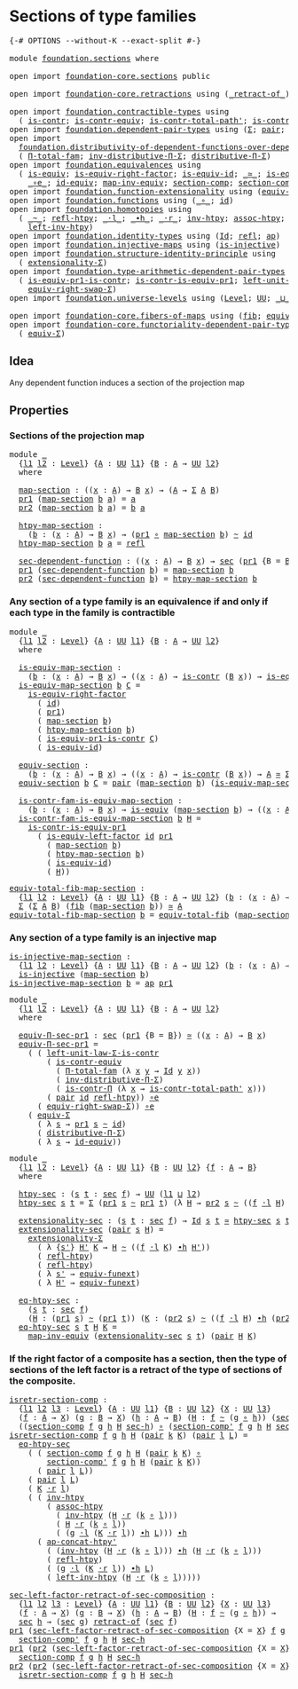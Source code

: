 # Sections of type families

<pre class="Agda"><a id="38" class="Symbol">{-#</a> <a id="42" class="Keyword">OPTIONS</a> <a id="50" class="Pragma">--without-K</a> <a id="62" class="Pragma">--exact-split</a> <a id="76" class="Symbol">#-}</a>

<a id="81" class="Keyword">module</a> <a id="88" href="foundation.sections.html" class="Module">foundation.sections</a> <a id="108" class="Keyword">where</a>

<a id="115" class="Keyword">open</a> <a id="120" class="Keyword">import</a> <a id="127" href="foundation-core.sections.html" class="Module">foundation-core.sections</a> <a id="152" class="Keyword">public</a>

<a id="160" class="Keyword">open</a> <a id="165" class="Keyword">import</a> <a id="172" href="foundation-core.retractions.html" class="Module">foundation-core.retractions</a> <a id="200" class="Keyword">using</a> <a id="206" class="Symbol">(</a><a id="207" href="foundation-core.retractions.html#670" class="Function Operator">_retract-of_</a><a id="219" class="Symbol">)</a>

<a id="222" class="Keyword">open</a> <a id="227" class="Keyword">import</a> <a id="234" href="foundation.contractible-types.html" class="Module">foundation.contractible-types</a> <a id="264" class="Keyword">using</a>
  <a id="272" class="Symbol">(</a> <a id="274" href="foundation-core.contractible-types.html#992" class="Function">is-contr</a><a id="282" class="Symbol">;</a> <a id="284" href="foundation-core.contractible-types.html#3297" class="Function">is-contr-equiv</a><a id="298" class="Symbol">;</a> <a id="300" href="foundation-core.contractible-types.html#2256" class="Function">is-contr-total-path&#39;</a><a id="320" class="Symbol">;</a> <a id="322" href="foundation-core.contractible-types.html#6892" class="Function">is-contr-Π</a><a id="332" class="Symbol">)</a>
<a id="334" class="Keyword">open</a> <a id="339" class="Keyword">import</a> <a id="346" href="foundation.dependent-pair-types.html" class="Module">foundation.dependent-pair-types</a> <a id="378" class="Keyword">using</a> <a id="384" class="Symbol">(</a><a id="385" href="foundation-core.dependent-pair-types.html#502" class="Record">Σ</a><a id="386" class="Symbol">;</a> <a id="388" href="foundation-core.dependent-pair-types.html#575" class="InductiveConstructor">pair</a><a id="392" class="Symbol">;</a> <a id="394" href="foundation-core.dependent-pair-types.html#592" class="Field">pr1</a><a id="397" class="Symbol">;</a> <a id="399" href="foundation-core.dependent-pair-types.html#604" class="Field">pr2</a><a id="402" class="Symbol">)</a>
<a id="404" class="Keyword">open</a> <a id="409" class="Keyword">import</a>
  <a id="418" href="foundation.distributivity-of-dependent-functions-over-dependent-pairs.html" class="Module">foundation.distributivity-of-dependent-functions-over-dependent-pairs</a> <a id="488" class="Keyword">using</a>
  <a id="496" class="Symbol">(</a> <a id="498" href="foundation.distributivity-of-dependent-functions-over-dependent-pairs.html#1288" class="Function">Π-total-fam</a><a id="509" class="Symbol">;</a> <a id="511" href="foundation.distributivity-of-dependent-functions-over-dependent-pairs.html#5106" class="Function">inv-distributive-Π-Σ</a><a id="531" class="Symbol">;</a> <a id="533" href="foundation.distributivity-of-dependent-functions-over-dependent-pairs.html#4401" class="Function">distributive-Π-Σ</a><a id="549" class="Symbol">)</a>
<a id="551" class="Keyword">open</a> <a id="556" class="Keyword">import</a> <a id="563" href="foundation.equivalences.html" class="Module">foundation.equivalences</a> <a id="587" class="Keyword">using</a>
  <a id="595" class="Symbol">(</a> <a id="597" href="foundation-core.equivalences.html#1542" class="Function">is-equiv</a><a id="605" class="Symbol">;</a> <a id="607" href="foundation-core.equivalences.html#8868" class="Function">is-equiv-right-factor</a><a id="628" class="Symbol">;</a> <a id="630" href="foundation-core.equivalences.html#2309" class="Function">is-equiv-id</a><a id="641" class="Symbol">;</a> <a id="643" href="foundation-core.equivalences.html#1607" class="Function Operator">_≃_</a><a id="646" class="Symbol">;</a> <a id="648" href="foundation-core.equivalences.html#8158" class="Function">is-equiv-left-factor</a><a id="668" class="Symbol">;</a>
    <a id="674" href="foundation-core.equivalences.html#7855" class="Function Operator">_∘e_</a><a id="678" class="Symbol">;</a> <a id="680" href="foundation-core.equivalences.html#2480" class="Function">id-equiv</a><a id="688" class="Symbol">;</a> <a id="690" href="foundation-core.equivalences.html#5022" class="Function">map-inv-equiv</a><a id="703" class="Symbol">;</a> <a id="705" href="foundation-core.equivalences.html#6162" class="Function">section-comp</a><a id="717" class="Symbol">;</a> <a id="719" href="foundation-core.equivalences.html#6335" class="Function">section-comp&#39;</a><a id="732" class="Symbol">)</a>
<a id="734" class="Keyword">open</a> <a id="739" class="Keyword">import</a> <a id="746" href="foundation.function-extensionality.html" class="Module">foundation.function-extensionality</a> <a id="781" class="Keyword">using</a> <a id="787" class="Symbol">(</a><a id="788" href="foundation-core.function-extensionality.html#1301" class="Function">equiv-funext</a><a id="800" class="Symbol">)</a>
<a id="802" class="Keyword">open</a> <a id="807" class="Keyword">import</a> <a id="814" href="foundation.functions.html" class="Module">foundation.functions</a> <a id="835" class="Keyword">using</a> <a id="841" class="Symbol">(</a><a id="842" href="foundation-core.functions.html#407" class="Function Operator">_∘_</a><a id="845" class="Symbol">;</a> <a id="847" href="foundation-core.functions.html#309" class="Function">id</a><a id="849" class="Symbol">)</a>
<a id="851" class="Keyword">open</a> <a id="856" class="Keyword">import</a> <a id="863" href="foundation.homotopies.html" class="Module">foundation.homotopies</a> <a id="885" class="Keyword">using</a>
  <a id="893" class="Symbol">(</a> <a id="895" href="foundation-core.homotopies.html#545" class="Function Operator">_~_</a><a id="898" class="Symbol">;</a> <a id="900" href="foundation-core.homotopies.html#710" class="Function">refl-htpy</a><a id="909" class="Symbol">;</a> <a id="911" href="foundation-core.homotopies.html#1846" class="Function Operator">_·l_</a><a id="915" class="Symbol">;</a> <a id="917" href="foundation-core.homotopies.html#1136" class="Function Operator">_∙h_</a><a id="921" class="Symbol">;</a> <a id="923" href="foundation-core.homotopies.html#2052" class="Function Operator">_·r_</a><a id="927" class="Symbol">;</a> <a id="929" href="foundation-core.homotopies.html#967" class="Function">inv-htpy</a><a id="937" class="Symbol">;</a> <a id="939" href="foundation-core.homotopies.html#2154" class="Function">assoc-htpy</a><a id="949" class="Symbol">;</a> <a id="951" href="foundation.homotopies.html#2187" class="Function">ap-concat-htpy&#39;</a><a id="966" class="Symbol">;</a>
    <a id="972" href="foundation-core.homotopies.html#2749" class="Function">left-inv-htpy</a><a id="985" class="Symbol">)</a>
<a id="987" class="Keyword">open</a> <a id="992" class="Keyword">import</a> <a id="999" href="foundation.identity-types.html" class="Module">foundation.identity-types</a> <a id="1025" class="Keyword">using</a> <a id="1031" class="Symbol">(</a><a id="1032" href="foundation-core.identity-types.html#641" class="Datatype">Id</a><a id="1034" class="Symbol">;</a> <a id="1036" href="foundation-core.identity-types.html#694" class="InductiveConstructor">refl</a><a id="1040" class="Symbol">;</a> <a id="1042" href="foundation-core.identity-types.html#2853" class="Function">ap</a><a id="1044" class="Symbol">)</a>
<a id="1046" class="Keyword">open</a> <a id="1051" class="Keyword">import</a> <a id="1058" href="foundation.injective-maps.html" class="Module">foundation.injective-maps</a> <a id="1084" class="Keyword">using</a> <a id="1090" class="Symbol">(</a><a id="1091" href="foundation.injective-maps.html#1295" class="Function">is-injective</a><a id="1103" class="Symbol">)</a>
<a id="1105" class="Keyword">open</a> <a id="1110" class="Keyword">import</a> <a id="1117" href="foundation.structure-identity-principle.html" class="Module">foundation.structure-identity-principle</a> <a id="1157" class="Keyword">using</a>
  <a id="1165" class="Symbol">(</a> <a id="1167" href="foundation.structure-identity-principle.html#2980" class="Function">extensionality-Σ</a><a id="1183" class="Symbol">)</a>
<a id="1185" class="Keyword">open</a> <a id="1190" class="Keyword">import</a> <a id="1197" href="foundation.type-arithmetic-dependent-pair-types.html" class="Module">foundation.type-arithmetic-dependent-pair-types</a> <a id="1245" class="Keyword">using</a>
  <a id="1253" class="Symbol">(</a> <a id="1255" href="foundation-core.type-arithmetic-dependent-pair-types.html#3894" class="Function">is-equiv-pr1-is-contr</a><a id="1276" class="Symbol">;</a> <a id="1278" href="foundation-core.type-arithmetic-dependent-pair-types.html#4426" class="Function">is-contr-is-equiv-pr1</a><a id="1299" class="Symbol">;</a> <a id="1301" href="foundation-core.type-arithmetic-dependent-pair-types.html#3077" class="Function">left-unit-law-Σ-is-contr</a><a id="1325" class="Symbol">;</a>
    <a id="1331" href="foundation-core.type-arithmetic-dependent-pair-types.html#11499" class="Function">equiv-right-swap-Σ</a><a id="1349" class="Symbol">)</a>
<a id="1351" class="Keyword">open</a> <a id="1356" class="Keyword">import</a> <a id="1363" href="foundation.universe-levels.html" class="Module">foundation.universe-levels</a> <a id="1390" class="Keyword">using</a> <a id="1396" class="Symbol">(</a><a id="1397" href="Agda.Primitive.html#597" class="Postulate">Level</a><a id="1402" class="Symbol">;</a> <a id="1404" href="foundation-core.universe-levels.html#222" class="Primitive">UU</a><a id="1406" class="Symbol">;</a> <a id="1408" href="Agda.Primitive.html#810" class="Primitive Operator">_⊔_</a><a id="1411" class="Symbol">)</a>

<a id="1414" class="Keyword">open</a> <a id="1419" class="Keyword">import</a> <a id="1426" href="foundation-core.fibers-of-maps.html" class="Module">foundation-core.fibers-of-maps</a> <a id="1457" class="Keyword">using</a> <a id="1463" class="Symbol">(</a><a id="1464" href="foundation-core.fibers-of-maps.html#928" class="Function">fib</a><a id="1467" class="Symbol">;</a> <a id="1469" href="foundation-core.fibers-of-maps.html#5261" class="Function">equiv-total-fib</a><a id="1484" class="Symbol">)</a>
<a id="1486" class="Keyword">open</a> <a id="1491" class="Keyword">import</a> <a id="1498" href="foundation-core.functoriality-dependent-pair-types.html" class="Module">foundation-core.functoriality-dependent-pair-types</a> <a id="1549" class="Keyword">using</a>
  <a id="1557" class="Symbol">(</a> <a id="1559" href="foundation-core.functoriality-dependent-pair-types.html#10421" class="Function">equiv-Σ</a><a id="1566" class="Symbol">)</a>
</pre>
## Idea

Any dependent function induces a section of the projection map

## Properties

### Sections of the projection map

<pre class="Agda"><a id="1707" class="Keyword">module</a> <a id="1714" href="foundation.sections.html#1714" class="Module">_</a>
  <a id="1718" class="Symbol">{</a><a id="1719" href="foundation.sections.html#1719" class="Bound">l1</a> <a id="1722" href="foundation.sections.html#1722" class="Bound">l2</a> <a id="1725" class="Symbol">:</a> <a id="1727" href="Agda.Primitive.html#597" class="Postulate">Level</a><a id="1732" class="Symbol">}</a> <a id="1734" class="Symbol">{</a><a id="1735" href="foundation.sections.html#1735" class="Bound">A</a> <a id="1737" class="Symbol">:</a> <a id="1739" href="foundation-core.universe-levels.html#222" class="Primitive">UU</a> <a id="1742" href="foundation.sections.html#1719" class="Bound">l1</a><a id="1744" class="Symbol">}</a> <a id="1746" class="Symbol">{</a><a id="1747" href="foundation.sections.html#1747" class="Bound">B</a> <a id="1749" class="Symbol">:</a> <a id="1751" href="foundation.sections.html#1735" class="Bound">A</a> <a id="1753" class="Symbol">→</a> <a id="1755" href="foundation-core.universe-levels.html#222" class="Primitive">UU</a> <a id="1758" href="foundation.sections.html#1722" class="Bound">l2</a><a id="1760" class="Symbol">}</a>
  <a id="1764" class="Keyword">where</a>

  <a id="1773" href="foundation.sections.html#1773" class="Function">map-section</a> <a id="1785" class="Symbol">:</a> <a id="1787" class="Symbol">((</a><a id="1789" href="foundation.sections.html#1789" class="Bound">x</a> <a id="1791" class="Symbol">:</a> <a id="1793" href="foundation.sections.html#1735" class="Bound">A</a><a id="1794" class="Symbol">)</a> <a id="1796" class="Symbol">→</a> <a id="1798" href="foundation.sections.html#1747" class="Bound">B</a> <a id="1800" href="foundation.sections.html#1789" class="Bound">x</a><a id="1801" class="Symbol">)</a> <a id="1803" class="Symbol">→</a> <a id="1805" class="Symbol">(</a><a id="1806" href="foundation.sections.html#1735" class="Bound">A</a> <a id="1808" class="Symbol">→</a> <a id="1810" href="foundation-core.dependent-pair-types.html#502" class="Record">Σ</a> <a id="1812" href="foundation.sections.html#1735" class="Bound">A</a> <a id="1814" href="foundation.sections.html#1747" class="Bound">B</a><a id="1815" class="Symbol">)</a>
  <a id="1819" href="foundation-core.dependent-pair-types.html#592" class="Field">pr1</a> <a id="1823" class="Symbol">(</a><a id="1824" href="foundation.sections.html#1773" class="Function">map-section</a> <a id="1836" href="foundation.sections.html#1836" class="Bound">b</a> <a id="1838" href="foundation.sections.html#1838" class="Bound">a</a><a id="1839" class="Symbol">)</a> <a id="1841" class="Symbol">=</a> <a id="1843" href="foundation.sections.html#1838" class="Bound">a</a>
  <a id="1847" href="foundation-core.dependent-pair-types.html#604" class="Field">pr2</a> <a id="1851" class="Symbol">(</a><a id="1852" href="foundation.sections.html#1773" class="Function">map-section</a> <a id="1864" href="foundation.sections.html#1864" class="Bound">b</a> <a id="1866" href="foundation.sections.html#1866" class="Bound">a</a><a id="1867" class="Symbol">)</a> <a id="1869" class="Symbol">=</a> <a id="1871" href="foundation.sections.html#1864" class="Bound">b</a> <a id="1873" href="foundation.sections.html#1866" class="Bound">a</a>

  <a id="1878" href="foundation.sections.html#1878" class="Function">htpy-map-section</a> <a id="1895" class="Symbol">:</a>
    <a id="1901" class="Symbol">(</a><a id="1902" href="foundation.sections.html#1902" class="Bound">b</a> <a id="1904" class="Symbol">:</a> <a id="1906" class="Symbol">(</a><a id="1907" href="foundation.sections.html#1907" class="Bound">x</a> <a id="1909" class="Symbol">:</a> <a id="1911" href="foundation.sections.html#1735" class="Bound">A</a><a id="1912" class="Symbol">)</a> <a id="1914" class="Symbol">→</a> <a id="1916" href="foundation.sections.html#1747" class="Bound">B</a> <a id="1918" href="foundation.sections.html#1907" class="Bound">x</a><a id="1919" class="Symbol">)</a> <a id="1921" class="Symbol">→</a> <a id="1923" class="Symbol">(</a><a id="1924" href="foundation-core.dependent-pair-types.html#592" class="Field">pr1</a> <a id="1928" href="foundation-core.functions.html#407" class="Function Operator">∘</a> <a id="1930" href="foundation.sections.html#1773" class="Function">map-section</a> <a id="1942" href="foundation.sections.html#1902" class="Bound">b</a><a id="1943" class="Symbol">)</a> <a id="1945" href="foundation-core.homotopies.html#545" class="Function Operator">~</a> <a id="1947" href="foundation-core.functions.html#309" class="Function">id</a>
  <a id="1952" href="foundation.sections.html#1878" class="Function">htpy-map-section</a> <a id="1969" href="foundation.sections.html#1969" class="Bound">b</a> <a id="1971" href="foundation.sections.html#1971" class="Bound">a</a> <a id="1973" class="Symbol">=</a> <a id="1975" href="foundation-core.identity-types.html#694" class="InductiveConstructor">refl</a>

  <a id="1983" href="foundation.sections.html#1983" class="Function">sec-dependent-function</a> <a id="2006" class="Symbol">:</a> <a id="2008" class="Symbol">((</a><a id="2010" href="foundation.sections.html#2010" class="Bound">x</a> <a id="2012" class="Symbol">:</a> <a id="2014" href="foundation.sections.html#1735" class="Bound">A</a><a id="2015" class="Symbol">)</a> <a id="2017" class="Symbol">→</a> <a id="2019" href="foundation.sections.html#1747" class="Bound">B</a> <a id="2021" href="foundation.sections.html#2010" class="Bound">x</a><a id="2022" class="Symbol">)</a> <a id="2024" class="Symbol">→</a> <a id="2026" href="foundation-core.sections.html#521" class="Function">sec</a> <a id="2030" class="Symbol">(</a><a id="2031" href="foundation-core.dependent-pair-types.html#592" class="Field">pr1</a> <a id="2035" class="Symbol">{</a><a id="2036" class="Argument">B</a> <a id="2038" class="Symbol">=</a> <a id="2040" href="foundation.sections.html#1747" class="Bound">B</a><a id="2041" class="Symbol">})</a>
  <a id="2046" href="foundation-core.dependent-pair-types.html#592" class="Field">pr1</a> <a id="2050" class="Symbol">(</a><a id="2051" href="foundation.sections.html#1983" class="Function">sec-dependent-function</a> <a id="2074" href="foundation.sections.html#2074" class="Bound">b</a><a id="2075" class="Symbol">)</a> <a id="2077" class="Symbol">=</a> <a id="2079" href="foundation.sections.html#1773" class="Function">map-section</a> <a id="2091" href="foundation.sections.html#2074" class="Bound">b</a>
  <a id="2095" href="foundation-core.dependent-pair-types.html#604" class="Field">pr2</a> <a id="2099" class="Symbol">(</a><a id="2100" href="foundation.sections.html#1983" class="Function">sec-dependent-function</a> <a id="2123" href="foundation.sections.html#2123" class="Bound">b</a><a id="2124" class="Symbol">)</a> <a id="2126" class="Symbol">=</a> <a id="2128" href="foundation.sections.html#1878" class="Function">htpy-map-section</a> <a id="2145" href="foundation.sections.html#2123" class="Bound">b</a>
</pre>
### Any section of a type family is an equivalence if and only if each type in the family is contractible

<pre class="Agda"><a id="2267" class="Keyword">module</a> <a id="2274" href="foundation.sections.html#2274" class="Module">_</a>
  <a id="2278" class="Symbol">{</a><a id="2279" href="foundation.sections.html#2279" class="Bound">l1</a> <a id="2282" href="foundation.sections.html#2282" class="Bound">l2</a> <a id="2285" class="Symbol">:</a> <a id="2287" href="Agda.Primitive.html#597" class="Postulate">Level</a><a id="2292" class="Symbol">}</a> <a id="2294" class="Symbol">{</a><a id="2295" href="foundation.sections.html#2295" class="Bound">A</a> <a id="2297" class="Symbol">:</a> <a id="2299" href="foundation-core.universe-levels.html#222" class="Primitive">UU</a> <a id="2302" href="foundation.sections.html#2279" class="Bound">l1</a><a id="2304" class="Symbol">}</a> <a id="2306" class="Symbol">{</a><a id="2307" href="foundation.sections.html#2307" class="Bound">B</a> <a id="2309" class="Symbol">:</a> <a id="2311" href="foundation.sections.html#2295" class="Bound">A</a> <a id="2313" class="Symbol">→</a> <a id="2315" href="foundation-core.universe-levels.html#222" class="Primitive">UU</a> <a id="2318" href="foundation.sections.html#2282" class="Bound">l2</a><a id="2320" class="Symbol">}</a>
  <a id="2324" class="Keyword">where</a>

  <a id="2333" href="foundation.sections.html#2333" class="Function">is-equiv-map-section</a> <a id="2354" class="Symbol">:</a>
    <a id="2360" class="Symbol">(</a><a id="2361" href="foundation.sections.html#2361" class="Bound">b</a> <a id="2363" class="Symbol">:</a> <a id="2365" class="Symbol">(</a><a id="2366" href="foundation.sections.html#2366" class="Bound">x</a> <a id="2368" class="Symbol">:</a> <a id="2370" href="foundation.sections.html#2295" class="Bound">A</a><a id="2371" class="Symbol">)</a> <a id="2373" class="Symbol">→</a> <a id="2375" href="foundation.sections.html#2307" class="Bound">B</a> <a id="2377" href="foundation.sections.html#2366" class="Bound">x</a><a id="2378" class="Symbol">)</a> <a id="2380" class="Symbol">→</a> <a id="2382" class="Symbol">((</a><a id="2384" href="foundation.sections.html#2384" class="Bound">x</a> <a id="2386" class="Symbol">:</a> <a id="2388" href="foundation.sections.html#2295" class="Bound">A</a><a id="2389" class="Symbol">)</a> <a id="2391" class="Symbol">→</a> <a id="2393" href="foundation-core.contractible-types.html#992" class="Function">is-contr</a> <a id="2402" class="Symbol">(</a><a id="2403" href="foundation.sections.html#2307" class="Bound">B</a> <a id="2405" href="foundation.sections.html#2384" class="Bound">x</a><a id="2406" class="Symbol">))</a> <a id="2409" class="Symbol">→</a> <a id="2411" href="foundation-core.equivalences.html#1542" class="Function">is-equiv</a> <a id="2420" class="Symbol">(</a><a id="2421" href="foundation.sections.html#1773" class="Function">map-section</a> <a id="2433" href="foundation.sections.html#2361" class="Bound">b</a><a id="2434" class="Symbol">)</a>
  <a id="2438" href="foundation.sections.html#2333" class="Function">is-equiv-map-section</a> <a id="2459" href="foundation.sections.html#2459" class="Bound">b</a> <a id="2461" href="foundation.sections.html#2461" class="Bound">C</a> <a id="2463" class="Symbol">=</a>
    <a id="2469" href="foundation-core.equivalences.html#8868" class="Function">is-equiv-right-factor</a>
      <a id="2497" class="Symbol">(</a> <a id="2499" href="foundation-core.functions.html#309" class="Function">id</a><a id="2501" class="Symbol">)</a>
      <a id="2509" class="Symbol">(</a> <a id="2511" href="foundation-core.dependent-pair-types.html#592" class="Field">pr1</a><a id="2514" class="Symbol">)</a>
      <a id="2522" class="Symbol">(</a> <a id="2524" href="foundation.sections.html#1773" class="Function">map-section</a> <a id="2536" href="foundation.sections.html#2459" class="Bound">b</a><a id="2537" class="Symbol">)</a>
      <a id="2545" class="Symbol">(</a> <a id="2547" href="foundation.sections.html#1878" class="Function">htpy-map-section</a> <a id="2564" href="foundation.sections.html#2459" class="Bound">b</a><a id="2565" class="Symbol">)</a>
      <a id="2573" class="Symbol">(</a> <a id="2575" href="foundation-core.type-arithmetic-dependent-pair-types.html#3894" class="Function">is-equiv-pr1-is-contr</a> <a id="2597" href="foundation.sections.html#2461" class="Bound">C</a><a id="2598" class="Symbol">)</a>
      <a id="2606" class="Symbol">(</a> <a id="2608" href="foundation-core.equivalences.html#2309" class="Function">is-equiv-id</a><a id="2619" class="Symbol">)</a>

  <a id="2624" href="foundation.sections.html#2624" class="Function">equiv-section</a> <a id="2638" class="Symbol">:</a>
    <a id="2644" class="Symbol">(</a><a id="2645" href="foundation.sections.html#2645" class="Bound">b</a> <a id="2647" class="Symbol">:</a> <a id="2649" class="Symbol">(</a><a id="2650" href="foundation.sections.html#2650" class="Bound">x</a> <a id="2652" class="Symbol">:</a> <a id="2654" href="foundation.sections.html#2295" class="Bound">A</a><a id="2655" class="Symbol">)</a> <a id="2657" class="Symbol">→</a> <a id="2659" href="foundation.sections.html#2307" class="Bound">B</a> <a id="2661" href="foundation.sections.html#2650" class="Bound">x</a><a id="2662" class="Symbol">)</a> <a id="2664" class="Symbol">→</a> <a id="2666" class="Symbol">((</a><a id="2668" href="foundation.sections.html#2668" class="Bound">x</a> <a id="2670" class="Symbol">:</a> <a id="2672" href="foundation.sections.html#2295" class="Bound">A</a><a id="2673" class="Symbol">)</a> <a id="2675" class="Symbol">→</a> <a id="2677" href="foundation-core.contractible-types.html#992" class="Function">is-contr</a> <a id="2686" class="Symbol">(</a><a id="2687" href="foundation.sections.html#2307" class="Bound">B</a> <a id="2689" href="foundation.sections.html#2668" class="Bound">x</a><a id="2690" class="Symbol">))</a> <a id="2693" class="Symbol">→</a> <a id="2695" href="foundation.sections.html#2295" class="Bound">A</a> <a id="2697" href="foundation-core.equivalences.html#1607" class="Function Operator">≃</a> <a id="2699" href="foundation-core.dependent-pair-types.html#502" class="Record">Σ</a> <a id="2701" href="foundation.sections.html#2295" class="Bound">A</a> <a id="2703" href="foundation.sections.html#2307" class="Bound">B</a>
  <a id="2707" href="foundation.sections.html#2624" class="Function">equiv-section</a> <a id="2721" href="foundation.sections.html#2721" class="Bound">b</a> <a id="2723" href="foundation.sections.html#2723" class="Bound">C</a> <a id="2725" class="Symbol">=</a> <a id="2727" href="foundation-core.dependent-pair-types.html#575" class="InductiveConstructor">pair</a> <a id="2732" class="Symbol">(</a><a id="2733" href="foundation.sections.html#1773" class="Function">map-section</a> <a id="2745" href="foundation.sections.html#2721" class="Bound">b</a><a id="2746" class="Symbol">)</a> <a id="2748" class="Symbol">(</a><a id="2749" href="foundation.sections.html#2333" class="Function">is-equiv-map-section</a> <a id="2770" href="foundation.sections.html#2721" class="Bound">b</a> <a id="2772" href="foundation.sections.html#2723" class="Bound">C</a><a id="2773" class="Symbol">)</a>

  <a id="2778" href="foundation.sections.html#2778" class="Function">is-contr-fam-is-equiv-map-section</a> <a id="2812" class="Symbol">:</a>
    <a id="2818" class="Symbol">(</a><a id="2819" href="foundation.sections.html#2819" class="Bound">b</a> <a id="2821" class="Symbol">:</a> <a id="2823" class="Symbol">(</a><a id="2824" href="foundation.sections.html#2824" class="Bound">x</a> <a id="2826" class="Symbol">:</a> <a id="2828" href="foundation.sections.html#2295" class="Bound">A</a><a id="2829" class="Symbol">)</a> <a id="2831" class="Symbol">→</a> <a id="2833" href="foundation.sections.html#2307" class="Bound">B</a> <a id="2835" href="foundation.sections.html#2824" class="Bound">x</a><a id="2836" class="Symbol">)</a> <a id="2838" class="Symbol">→</a> <a id="2840" href="foundation-core.equivalences.html#1542" class="Function">is-equiv</a> <a id="2849" class="Symbol">(</a><a id="2850" href="foundation.sections.html#1773" class="Function">map-section</a> <a id="2862" href="foundation.sections.html#2819" class="Bound">b</a><a id="2863" class="Symbol">)</a> <a id="2865" class="Symbol">→</a> <a id="2867" class="Symbol">((</a><a id="2869" href="foundation.sections.html#2869" class="Bound">x</a> <a id="2871" class="Symbol">:</a> <a id="2873" href="foundation.sections.html#2295" class="Bound">A</a><a id="2874" class="Symbol">)</a> <a id="2876" class="Symbol">→</a> <a id="2878" href="foundation-core.contractible-types.html#992" class="Function">is-contr</a> <a id="2887" class="Symbol">(</a><a id="2888" href="foundation.sections.html#2307" class="Bound">B</a> <a id="2890" href="foundation.sections.html#2869" class="Bound">x</a><a id="2891" class="Symbol">))</a>
  <a id="2896" href="foundation.sections.html#2778" class="Function">is-contr-fam-is-equiv-map-section</a> <a id="2930" href="foundation.sections.html#2930" class="Bound">b</a> <a id="2932" href="foundation.sections.html#2932" class="Bound">H</a> <a id="2934" class="Symbol">=</a>
    <a id="2940" href="foundation-core.type-arithmetic-dependent-pair-types.html#4426" class="Function">is-contr-is-equiv-pr1</a>
      <a id="2968" class="Symbol">(</a> <a id="2970" href="foundation-core.equivalences.html#8158" class="Function">is-equiv-left-factor</a> <a id="2991" href="foundation-core.functions.html#309" class="Function">id</a> <a id="2994" href="foundation-core.dependent-pair-types.html#592" class="Field">pr1</a>
        <a id="3006" class="Symbol">(</a> <a id="3008" href="foundation.sections.html#1773" class="Function">map-section</a> <a id="3020" href="foundation.sections.html#2930" class="Bound">b</a><a id="3021" class="Symbol">)</a>
        <a id="3031" class="Symbol">(</a> <a id="3033" href="foundation.sections.html#1878" class="Function">htpy-map-section</a> <a id="3050" href="foundation.sections.html#2930" class="Bound">b</a><a id="3051" class="Symbol">)</a>
        <a id="3061" class="Symbol">(</a> <a id="3063" href="foundation-core.equivalences.html#2309" class="Function">is-equiv-id</a><a id="3074" class="Symbol">)</a>
        <a id="3084" class="Symbol">(</a> <a id="3086" href="foundation.sections.html#2932" class="Bound">H</a><a id="3087" class="Symbol">))</a>
</pre>
<pre class="Agda"><a id="equiv-total-fib-map-section"></a><a id="3103" href="foundation.sections.html#3103" class="Function">equiv-total-fib-map-section</a> <a id="3131" class="Symbol">:</a>
  <a id="3135" class="Symbol">{</a><a id="3136" href="foundation.sections.html#3136" class="Bound">l1</a> <a id="3139" href="foundation.sections.html#3139" class="Bound">l2</a> <a id="3142" class="Symbol">:</a> <a id="3144" href="Agda.Primitive.html#597" class="Postulate">Level</a><a id="3149" class="Symbol">}</a> <a id="3151" class="Symbol">{</a><a id="3152" href="foundation.sections.html#3152" class="Bound">A</a> <a id="3154" class="Symbol">:</a> <a id="3156" href="foundation-core.universe-levels.html#222" class="Primitive">UU</a> <a id="3159" href="foundation.sections.html#3136" class="Bound">l1</a><a id="3161" class="Symbol">}</a> <a id="3163" class="Symbol">{</a><a id="3164" href="foundation.sections.html#3164" class="Bound">B</a> <a id="3166" class="Symbol">:</a> <a id="3168" href="foundation.sections.html#3152" class="Bound">A</a> <a id="3170" class="Symbol">→</a> <a id="3172" href="foundation-core.universe-levels.html#222" class="Primitive">UU</a> <a id="3175" href="foundation.sections.html#3139" class="Bound">l2</a><a id="3177" class="Symbol">}</a> <a id="3179" class="Symbol">(</a><a id="3180" href="foundation.sections.html#3180" class="Bound">b</a> <a id="3182" class="Symbol">:</a> <a id="3184" class="Symbol">(</a><a id="3185" href="foundation.sections.html#3185" class="Bound">x</a> <a id="3187" class="Symbol">:</a> <a id="3189" href="foundation.sections.html#3152" class="Bound">A</a><a id="3190" class="Symbol">)</a> <a id="3192" class="Symbol">→</a> <a id="3194" href="foundation.sections.html#3164" class="Bound">B</a> <a id="3196" href="foundation.sections.html#3185" class="Bound">x</a><a id="3197" class="Symbol">)</a> <a id="3199" class="Symbol">→</a>
  <a id="3203" href="foundation-core.dependent-pair-types.html#502" class="Record">Σ</a> <a id="3205" class="Symbol">(</a><a id="3206" href="foundation-core.dependent-pair-types.html#502" class="Record">Σ</a> <a id="3208" href="foundation.sections.html#3152" class="Bound">A</a> <a id="3210" href="foundation.sections.html#3164" class="Bound">B</a><a id="3211" class="Symbol">)</a> <a id="3213" class="Symbol">(</a><a id="3214" href="foundation-core.fibers-of-maps.html#928" class="Function">fib</a> <a id="3218" class="Symbol">(</a><a id="3219" href="foundation.sections.html#1773" class="Function">map-section</a> <a id="3231" href="foundation.sections.html#3180" class="Bound">b</a><a id="3232" class="Symbol">))</a> <a id="3235" href="foundation-core.equivalences.html#1607" class="Function Operator">≃</a> <a id="3237" href="foundation.sections.html#3152" class="Bound">A</a>
<a id="3239" href="foundation.sections.html#3103" class="Function">equiv-total-fib-map-section</a> <a id="3267" href="foundation.sections.html#3267" class="Bound">b</a> <a id="3269" class="Symbol">=</a> <a id="3271" href="foundation-core.fibers-of-maps.html#5261" class="Function">equiv-total-fib</a> <a id="3287" class="Symbol">(</a><a id="3288" href="foundation.sections.html#1773" class="Function">map-section</a> <a id="3300" href="foundation.sections.html#3267" class="Bound">b</a><a id="3301" class="Symbol">)</a>
</pre>
### Any section of a type family is an injective map

<pre class="Agda"><a id="is-injective-map-section"></a><a id="3370" href="foundation.sections.html#3370" class="Function">is-injective-map-section</a> <a id="3395" class="Symbol">:</a>
  <a id="3399" class="Symbol">{</a><a id="3400" href="foundation.sections.html#3400" class="Bound">l1</a> <a id="3403" href="foundation.sections.html#3403" class="Bound">l2</a> <a id="3406" class="Symbol">:</a> <a id="3408" href="Agda.Primitive.html#597" class="Postulate">Level</a><a id="3413" class="Symbol">}</a> <a id="3415" class="Symbol">{</a><a id="3416" href="foundation.sections.html#3416" class="Bound">A</a> <a id="3418" class="Symbol">:</a> <a id="3420" href="foundation-core.universe-levels.html#222" class="Primitive">UU</a> <a id="3423" href="foundation.sections.html#3400" class="Bound">l1</a><a id="3425" class="Symbol">}</a> <a id="3427" class="Symbol">{</a><a id="3428" href="foundation.sections.html#3428" class="Bound">B</a> <a id="3430" class="Symbol">:</a> <a id="3432" href="foundation.sections.html#3416" class="Bound">A</a> <a id="3434" class="Symbol">→</a> <a id="3436" href="foundation-core.universe-levels.html#222" class="Primitive">UU</a> <a id="3439" href="foundation.sections.html#3403" class="Bound">l2</a><a id="3441" class="Symbol">}</a> <a id="3443" class="Symbol">(</a><a id="3444" href="foundation.sections.html#3444" class="Bound">b</a> <a id="3446" class="Symbol">:</a> <a id="3448" class="Symbol">(</a><a id="3449" href="foundation.sections.html#3449" class="Bound">x</a> <a id="3451" class="Symbol">:</a> <a id="3453" href="foundation.sections.html#3416" class="Bound">A</a><a id="3454" class="Symbol">)</a> <a id="3456" class="Symbol">→</a> <a id="3458" href="foundation.sections.html#3428" class="Bound">B</a> <a id="3460" href="foundation.sections.html#3449" class="Bound">x</a><a id="3461" class="Symbol">)</a> <a id="3463" class="Symbol">→</a>
  <a id="3467" href="foundation.injective-maps.html#1295" class="Function">is-injective</a> <a id="3480" class="Symbol">(</a><a id="3481" href="foundation.sections.html#1773" class="Function">map-section</a> <a id="3493" href="foundation.sections.html#3444" class="Bound">b</a><a id="3494" class="Symbol">)</a>
<a id="3496" href="foundation.sections.html#3370" class="Function">is-injective-map-section</a> <a id="3521" href="foundation.sections.html#3521" class="Bound">b</a> <a id="3523" class="Symbol">=</a> <a id="3525" href="foundation-core.identity-types.html#2853" class="Function">ap</a> <a id="3528" href="foundation-core.dependent-pair-types.html#592" class="Field">pr1</a>
</pre>
<pre class="Agda"><a id="3545" class="Keyword">module</a> <a id="3552" href="foundation.sections.html#3552" class="Module">_</a>
  <a id="3556" class="Symbol">{</a><a id="3557" href="foundation.sections.html#3557" class="Bound">l1</a> <a id="3560" href="foundation.sections.html#3560" class="Bound">l2</a> <a id="3563" class="Symbol">:</a> <a id="3565" href="Agda.Primitive.html#597" class="Postulate">Level</a><a id="3570" class="Symbol">}</a> <a id="3572" class="Symbol">{</a><a id="3573" href="foundation.sections.html#3573" class="Bound">A</a> <a id="3575" class="Symbol">:</a> <a id="3577" href="foundation-core.universe-levels.html#222" class="Primitive">UU</a> <a id="3580" href="foundation.sections.html#3557" class="Bound">l1</a><a id="3582" class="Symbol">}</a> <a id="3584" class="Symbol">{</a><a id="3585" href="foundation.sections.html#3585" class="Bound">B</a> <a id="3587" class="Symbol">:</a> <a id="3589" href="foundation.sections.html#3573" class="Bound">A</a> <a id="3591" class="Symbol">→</a> <a id="3593" href="foundation-core.universe-levels.html#222" class="Primitive">UU</a> <a id="3596" href="foundation.sections.html#3560" class="Bound">l2</a><a id="3598" class="Symbol">}</a>
  <a id="3602" class="Keyword">where</a>

  <a id="3611" href="foundation.sections.html#3611" class="Function">equiv-Π-sec-pr1</a> <a id="3627" class="Symbol">:</a> <a id="3629" href="foundation-core.sections.html#521" class="Function">sec</a> <a id="3633" class="Symbol">(</a><a id="3634" href="foundation-core.dependent-pair-types.html#592" class="Field">pr1</a> <a id="3638" class="Symbol">{</a><a id="3639" class="Argument">B</a> <a id="3641" class="Symbol">=</a> <a id="3643" href="foundation.sections.html#3585" class="Bound">B</a><a id="3644" class="Symbol">})</a> <a id="3647" href="foundation-core.equivalences.html#1607" class="Function Operator">≃</a> <a id="3649" class="Symbol">((</a><a id="3651" href="foundation.sections.html#3651" class="Bound">x</a> <a id="3653" class="Symbol">:</a> <a id="3655" href="foundation.sections.html#3573" class="Bound">A</a><a id="3656" class="Symbol">)</a> <a id="3658" class="Symbol">→</a> <a id="3660" href="foundation.sections.html#3585" class="Bound">B</a> <a id="3662" href="foundation.sections.html#3651" class="Bound">x</a><a id="3663" class="Symbol">)</a>
  <a id="3667" href="foundation.sections.html#3611" class="Function">equiv-Π-sec-pr1</a> <a id="3683" class="Symbol">=</a>
    <a id="3689" class="Symbol">(</a> <a id="3691" class="Symbol">(</a> <a id="3693" href="foundation-core.type-arithmetic-dependent-pair-types.html#3077" class="Function">left-unit-law-Σ-is-contr</a>
        <a id="3726" class="Symbol">(</a> <a id="3728" href="foundation-core.contractible-types.html#3297" class="Function">is-contr-equiv</a>
          <a id="3753" class="Symbol">(</a> <a id="3755" href="foundation.distributivity-of-dependent-functions-over-dependent-pairs.html#1288" class="Function">Π-total-fam</a> <a id="3767" class="Symbol">(λ</a> <a id="3770" href="foundation.sections.html#3770" class="Bound">x</a> <a id="3772" href="foundation.sections.html#3772" class="Bound">y</a> <a id="3774" class="Symbol">→</a> <a id="3776" href="foundation-core.identity-types.html#641" class="Datatype">Id</a> <a id="3779" href="foundation.sections.html#3772" class="Bound">y</a> <a id="3781" href="foundation.sections.html#3770" class="Bound">x</a><a id="3782" class="Symbol">))</a>
          <a id="3795" class="Symbol">(</a> <a id="3797" href="foundation.distributivity-of-dependent-functions-over-dependent-pairs.html#5106" class="Function">inv-distributive-Π-Σ</a><a id="3817" class="Symbol">)</a>
          <a id="3829" class="Symbol">(</a> <a id="3831" href="foundation-core.contractible-types.html#6892" class="Function">is-contr-Π</a> <a id="3842" class="Symbol">(λ</a> <a id="3845" href="foundation.sections.html#3845" class="Bound">x</a> <a id="3847" class="Symbol">→</a> <a id="3849" href="foundation-core.contractible-types.html#2256" class="Function">is-contr-total-path&#39;</a> <a id="3870" href="foundation.sections.html#3845" class="Bound">x</a><a id="3871" class="Symbol">)))</a>
        <a id="3883" class="Symbol">(</a> <a id="3885" href="foundation-core.dependent-pair-types.html#575" class="InductiveConstructor">pair</a> <a id="3890" href="foundation-core.functions.html#309" class="Function">id</a> <a id="3893" href="foundation-core.homotopies.html#710" class="Function">refl-htpy</a><a id="3902" class="Symbol">))</a> <a id="3905" href="foundation-core.equivalences.html#7855" class="Function Operator">∘e</a>
      <a id="3914" class="Symbol">(</a> <a id="3916" href="foundation-core.type-arithmetic-dependent-pair-types.html#11499" class="Function">equiv-right-swap-Σ</a><a id="3934" class="Symbol">))</a> <a id="3937" href="foundation-core.equivalences.html#7855" class="Function Operator">∘e</a>
    <a id="3944" class="Symbol">(</a> <a id="3946" href="foundation-core.functoriality-dependent-pair-types.html#10421" class="Function">equiv-Σ</a>
      <a id="3960" class="Symbol">(</a> <a id="3962" class="Symbol">λ</a> <a id="3964" href="foundation.sections.html#3964" class="Bound">s</a> <a id="3966" class="Symbol">→</a> <a id="3968" href="foundation-core.dependent-pair-types.html#592" class="Field">pr1</a> <a id="3972" href="foundation.sections.html#3964" class="Bound">s</a> <a id="3974" href="foundation-core.homotopies.html#545" class="Function Operator">~</a> <a id="3976" href="foundation-core.functions.html#309" class="Function">id</a><a id="3978" class="Symbol">)</a>
      <a id="3986" class="Symbol">(</a> <a id="3988" href="foundation.distributivity-of-dependent-functions-over-dependent-pairs.html#4401" class="Function">distributive-Π-Σ</a><a id="4004" class="Symbol">)</a>
      <a id="4012" class="Symbol">(</a> <a id="4014" class="Symbol">λ</a> <a id="4016" href="foundation.sections.html#4016" class="Bound">s</a> <a id="4018" class="Symbol">→</a> <a id="4020" href="foundation-core.equivalences.html#2480" class="Function">id-equiv</a><a id="4028" class="Symbol">))</a>
</pre>
<pre class="Agda"><a id="4044" class="Keyword">module</a> <a id="4051" href="foundation.sections.html#4051" class="Module">_</a>
  <a id="4055" class="Symbol">{</a><a id="4056" href="foundation.sections.html#4056" class="Bound">l1</a> <a id="4059" href="foundation.sections.html#4059" class="Bound">l2</a> <a id="4062" class="Symbol">:</a> <a id="4064" href="Agda.Primitive.html#597" class="Postulate">Level</a><a id="4069" class="Symbol">}</a> <a id="4071" class="Symbol">{</a><a id="4072" href="foundation.sections.html#4072" class="Bound">A</a> <a id="4074" class="Symbol">:</a> <a id="4076" href="foundation-core.universe-levels.html#222" class="Primitive">UU</a> <a id="4079" href="foundation.sections.html#4056" class="Bound">l1</a><a id="4081" class="Symbol">}</a> <a id="4083" class="Symbol">{</a><a id="4084" href="foundation.sections.html#4084" class="Bound">B</a> <a id="4086" class="Symbol">:</a> <a id="4088" href="foundation-core.universe-levels.html#222" class="Primitive">UU</a> <a id="4091" href="foundation.sections.html#4059" class="Bound">l2</a><a id="4093" class="Symbol">}</a> <a id="4095" class="Symbol">{</a><a id="4096" href="foundation.sections.html#4096" class="Bound">f</a> <a id="4098" class="Symbol">:</a> <a id="4100" href="foundation.sections.html#4072" class="Bound">A</a> <a id="4102" class="Symbol">→</a> <a id="4104" href="foundation.sections.html#4084" class="Bound">B</a><a id="4105" class="Symbol">}</a>
  <a id="4109" class="Keyword">where</a>

  <a id="4118" href="foundation.sections.html#4118" class="Function">htpy-sec</a> <a id="4127" class="Symbol">:</a> <a id="4129" class="Symbol">(</a><a id="4130" href="foundation.sections.html#4130" class="Bound">s</a> <a id="4132" href="foundation.sections.html#4132" class="Bound">t</a> <a id="4134" class="Symbol">:</a> <a id="4136" href="foundation-core.sections.html#521" class="Function">sec</a> <a id="4140" href="foundation.sections.html#4096" class="Bound">f</a><a id="4141" class="Symbol">)</a> <a id="4143" class="Symbol">→</a> <a id="4145" href="foundation-core.universe-levels.html#222" class="Primitive">UU</a> <a id="4148" class="Symbol">(</a><a id="4149" href="foundation.sections.html#4056" class="Bound">l1</a> <a id="4152" href="Agda.Primitive.html#810" class="Primitive Operator">⊔</a> <a id="4154" href="foundation.sections.html#4059" class="Bound">l2</a><a id="4156" class="Symbol">)</a>
  <a id="4160" href="foundation.sections.html#4118" class="Function">htpy-sec</a> <a id="4169" href="foundation.sections.html#4169" class="Bound">s</a> <a id="4171" href="foundation.sections.html#4171" class="Bound">t</a> <a id="4173" class="Symbol">=</a> <a id="4175" href="foundation-core.dependent-pair-types.html#502" class="Record">Σ</a> <a id="4177" class="Symbol">(</a><a id="4178" href="foundation-core.dependent-pair-types.html#592" class="Field">pr1</a> <a id="4182" href="foundation.sections.html#4169" class="Bound">s</a> <a id="4184" href="foundation-core.homotopies.html#545" class="Function Operator">~</a> <a id="4186" href="foundation-core.dependent-pair-types.html#592" class="Field">pr1</a> <a id="4190" href="foundation.sections.html#4171" class="Bound">t</a><a id="4191" class="Symbol">)</a> <a id="4193" class="Symbol">(λ</a> <a id="4196" href="foundation.sections.html#4196" class="Bound">H</a> <a id="4198" class="Symbol">→</a> <a id="4200" href="foundation-core.dependent-pair-types.html#604" class="Field">pr2</a> <a id="4204" href="foundation.sections.html#4169" class="Bound">s</a> <a id="4206" href="foundation-core.homotopies.html#545" class="Function Operator">~</a> <a id="4208" class="Symbol">((</a><a id="4210" href="foundation.sections.html#4096" class="Bound">f</a> <a id="4212" href="foundation-core.homotopies.html#1846" class="Function Operator">·l</a> <a id="4215" href="foundation.sections.html#4196" class="Bound">H</a><a id="4216" class="Symbol">)</a> <a id="4218" href="foundation-core.homotopies.html#1136" class="Function Operator">∙h</a> <a id="4221" href="foundation-core.dependent-pair-types.html#604" class="Field">pr2</a> <a id="4225" href="foundation.sections.html#4171" class="Bound">t</a><a id="4226" class="Symbol">))</a>

  <a id="4232" href="foundation.sections.html#4232" class="Function">extensionality-sec</a> <a id="4251" class="Symbol">:</a> <a id="4253" class="Symbol">(</a><a id="4254" href="foundation.sections.html#4254" class="Bound">s</a> <a id="4256" href="foundation.sections.html#4256" class="Bound">t</a> <a id="4258" class="Symbol">:</a> <a id="4260" href="foundation-core.sections.html#521" class="Function">sec</a> <a id="4264" href="foundation.sections.html#4096" class="Bound">f</a><a id="4265" class="Symbol">)</a> <a id="4267" class="Symbol">→</a> <a id="4269" href="foundation-core.identity-types.html#641" class="Datatype">Id</a> <a id="4272" href="foundation.sections.html#4254" class="Bound">s</a> <a id="4274" href="foundation.sections.html#4256" class="Bound">t</a> <a id="4276" href="foundation-core.equivalences.html#1607" class="Function Operator">≃</a> <a id="4278" href="foundation.sections.html#4118" class="Function">htpy-sec</a> <a id="4287" href="foundation.sections.html#4254" class="Bound">s</a> <a id="4289" href="foundation.sections.html#4256" class="Bound">t</a>
  <a id="4293" href="foundation.sections.html#4232" class="Function">extensionality-sec</a> <a id="4312" class="Symbol">(</a><a id="4313" href="foundation-core.dependent-pair-types.html#575" class="InductiveConstructor">pair</a> <a id="4318" href="foundation.sections.html#4318" class="Bound">s</a> <a id="4320" href="foundation.sections.html#4320" class="Bound">H</a><a id="4321" class="Symbol">)</a> <a id="4323" class="Symbol">=</a>
    <a id="4329" href="foundation.structure-identity-principle.html#2980" class="Function">extensionality-Σ</a>
      <a id="4352" class="Symbol">(</a> <a id="4354" class="Symbol">λ</a> <a id="4356" class="Symbol">{</a><a id="4357" href="foundation.sections.html#4357" class="Bound">s&#39;</a><a id="4359" class="Symbol">}</a> <a id="4361" href="foundation.sections.html#4361" class="Bound">H&#39;</a> <a id="4364" href="foundation.sections.html#4364" class="Bound">K</a> <a id="4366" class="Symbol">→</a> <a id="4368" href="foundation.sections.html#4320" class="Bound">H</a> <a id="4370" href="foundation-core.homotopies.html#545" class="Function Operator">~</a> <a id="4372" class="Symbol">((</a><a id="4374" href="foundation.sections.html#4096" class="Bound">f</a> <a id="4376" href="foundation-core.homotopies.html#1846" class="Function Operator">·l</a> <a id="4379" href="foundation.sections.html#4364" class="Bound">K</a><a id="4380" class="Symbol">)</a> <a id="4382" href="foundation-core.homotopies.html#1136" class="Function Operator">∙h</a> <a id="4385" href="foundation.sections.html#4361" class="Bound">H&#39;</a><a id="4387" class="Symbol">))</a>
      <a id="4396" class="Symbol">(</a> <a id="4398" href="foundation-core.homotopies.html#710" class="Function">refl-htpy</a><a id="4407" class="Symbol">)</a>
      <a id="4415" class="Symbol">(</a> <a id="4417" href="foundation-core.homotopies.html#710" class="Function">refl-htpy</a><a id="4426" class="Symbol">)</a>
      <a id="4434" class="Symbol">(</a> <a id="4436" class="Symbol">λ</a> <a id="4438" href="foundation.sections.html#4438" class="Bound">s&#39;</a> <a id="4441" class="Symbol">→</a> <a id="4443" href="foundation-core.function-extensionality.html#1301" class="Function">equiv-funext</a><a id="4455" class="Symbol">)</a>
      <a id="4463" class="Symbol">(</a> <a id="4465" class="Symbol">λ</a> <a id="4467" href="foundation.sections.html#4467" class="Bound">H&#39;</a> <a id="4470" class="Symbol">→</a> <a id="4472" href="foundation-core.function-extensionality.html#1301" class="Function">equiv-funext</a><a id="4484" class="Symbol">)</a>

  <a id="4489" href="foundation.sections.html#4489" class="Function">eq-htpy-sec</a> <a id="4501" class="Symbol">:</a>
    <a id="4507" class="Symbol">(</a><a id="4508" href="foundation.sections.html#4508" class="Bound">s</a> <a id="4510" href="foundation.sections.html#4510" class="Bound">t</a> <a id="4512" class="Symbol">:</a> <a id="4514" href="foundation-core.sections.html#521" class="Function">sec</a> <a id="4518" href="foundation.sections.html#4096" class="Bound">f</a><a id="4519" class="Symbol">)</a>
    <a id="4525" class="Symbol">(</a><a id="4526" href="foundation.sections.html#4526" class="Bound">H</a> <a id="4528" class="Symbol">:</a> <a id="4530" class="Symbol">(</a><a id="4531" href="foundation-core.dependent-pair-types.html#592" class="Field">pr1</a> <a id="4535" href="foundation.sections.html#4508" class="Bound">s</a><a id="4536" class="Symbol">)</a> <a id="4538" href="foundation-core.homotopies.html#545" class="Function Operator">~</a> <a id="4540" class="Symbol">(</a><a id="4541" href="foundation-core.dependent-pair-types.html#592" class="Field">pr1</a> <a id="4545" href="foundation.sections.html#4510" class="Bound">t</a><a id="4546" class="Symbol">))</a> <a id="4549" class="Symbol">(</a><a id="4550" href="foundation.sections.html#4550" class="Bound">K</a> <a id="4552" class="Symbol">:</a> <a id="4554" class="Symbol">(</a><a id="4555" href="foundation-core.dependent-pair-types.html#604" class="Field">pr2</a> <a id="4559" href="foundation.sections.html#4508" class="Bound">s</a><a id="4560" class="Symbol">)</a> <a id="4562" href="foundation-core.homotopies.html#545" class="Function Operator">~</a> <a id="4564" class="Symbol">((</a><a id="4566" href="foundation.sections.html#4096" class="Bound">f</a> <a id="4568" href="foundation-core.homotopies.html#1846" class="Function Operator">·l</a> <a id="4571" href="foundation.sections.html#4526" class="Bound">H</a><a id="4572" class="Symbol">)</a> <a id="4574" href="foundation-core.homotopies.html#1136" class="Function Operator">∙h</a> <a id="4577" class="Symbol">(</a><a id="4578" href="foundation-core.dependent-pair-types.html#604" class="Field">pr2</a> <a id="4582" href="foundation.sections.html#4510" class="Bound">t</a><a id="4583" class="Symbol">)))</a> <a id="4587" class="Symbol">→</a> <a id="4589" href="foundation-core.identity-types.html#641" class="Datatype">Id</a> <a id="4592" href="foundation.sections.html#4508" class="Bound">s</a> <a id="4594" href="foundation.sections.html#4510" class="Bound">t</a>
  <a id="4598" href="foundation.sections.html#4489" class="Function">eq-htpy-sec</a> <a id="4610" href="foundation.sections.html#4610" class="Bound">s</a> <a id="4612" href="foundation.sections.html#4612" class="Bound">t</a> <a id="4614" href="foundation.sections.html#4614" class="Bound">H</a> <a id="4616" href="foundation.sections.html#4616" class="Bound">K</a> <a id="4618" class="Symbol">=</a>
    <a id="4624" href="foundation-core.equivalences.html#5022" class="Function">map-inv-equiv</a> <a id="4638" class="Symbol">(</a><a id="4639" href="foundation.sections.html#4232" class="Function">extensionality-sec</a> <a id="4658" href="foundation.sections.html#4610" class="Bound">s</a> <a id="4660" href="foundation.sections.html#4612" class="Bound">t</a><a id="4661" class="Symbol">)</a> <a id="4663" class="Symbol">(</a><a id="4664" href="foundation-core.dependent-pair-types.html#575" class="InductiveConstructor">pair</a> <a id="4669" href="foundation.sections.html#4614" class="Bound">H</a> <a id="4671" href="foundation.sections.html#4616" class="Bound">K</a><a id="4672" class="Symbol">)</a>
</pre>
### If the right factor of a composite has a section, then the type of sections of the left factor is a retract of the type of sections of the composite.

<pre class="Agda"><a id="isretr-section-comp"></a><a id="4842" href="foundation.sections.html#4842" class="Function">isretr-section-comp</a> <a id="4862" class="Symbol">:</a>
  <a id="4866" class="Symbol">{</a><a id="4867" href="foundation.sections.html#4867" class="Bound">l1</a> <a id="4870" href="foundation.sections.html#4870" class="Bound">l2</a> <a id="4873" href="foundation.sections.html#4873" class="Bound">l3</a> <a id="4876" class="Symbol">:</a> <a id="4878" href="Agda.Primitive.html#597" class="Postulate">Level</a><a id="4883" class="Symbol">}</a> <a id="4885" class="Symbol">{</a><a id="4886" href="foundation.sections.html#4886" class="Bound">A</a> <a id="4888" class="Symbol">:</a> <a id="4890" href="foundation-core.universe-levels.html#222" class="Primitive">UU</a> <a id="4893" href="foundation.sections.html#4867" class="Bound">l1</a><a id="4895" class="Symbol">}</a> <a id="4897" class="Symbol">{</a><a id="4898" href="foundation.sections.html#4898" class="Bound">B</a> <a id="4900" class="Symbol">:</a> <a id="4902" href="foundation-core.universe-levels.html#222" class="Primitive">UU</a> <a id="4905" href="foundation.sections.html#4870" class="Bound">l2</a><a id="4907" class="Symbol">}</a> <a id="4909" class="Symbol">{</a><a id="4910" href="foundation.sections.html#4910" class="Bound">X</a> <a id="4912" class="Symbol">:</a> <a id="4914" href="foundation-core.universe-levels.html#222" class="Primitive">UU</a> <a id="4917" href="foundation.sections.html#4873" class="Bound">l3</a><a id="4919" class="Symbol">}</a>
  <a id="4923" class="Symbol">(</a><a id="4924" href="foundation.sections.html#4924" class="Bound">f</a> <a id="4926" class="Symbol">:</a> <a id="4928" href="foundation.sections.html#4886" class="Bound">A</a> <a id="4930" class="Symbol">→</a> <a id="4932" href="foundation.sections.html#4910" class="Bound">X</a><a id="4933" class="Symbol">)</a> <a id="4935" class="Symbol">(</a><a id="4936" href="foundation.sections.html#4936" class="Bound">g</a> <a id="4938" class="Symbol">:</a> <a id="4940" href="foundation.sections.html#4898" class="Bound">B</a> <a id="4942" class="Symbol">→</a> <a id="4944" href="foundation.sections.html#4910" class="Bound">X</a><a id="4945" class="Symbol">)</a> <a id="4947" class="Symbol">(</a><a id="4948" href="foundation.sections.html#4948" class="Bound">h</a> <a id="4950" class="Symbol">:</a> <a id="4952" href="foundation.sections.html#4886" class="Bound">A</a> <a id="4954" class="Symbol">→</a> <a id="4956" href="foundation.sections.html#4898" class="Bound">B</a><a id="4957" class="Symbol">)</a> <a id="4959" class="Symbol">(</a><a id="4960" href="foundation.sections.html#4960" class="Bound">H</a> <a id="4962" class="Symbol">:</a> <a id="4964" href="foundation.sections.html#4924" class="Bound">f</a> <a id="4966" href="foundation-core.homotopies.html#545" class="Function Operator">~</a> <a id="4968" class="Symbol">(</a><a id="4969" href="foundation.sections.html#4936" class="Bound">g</a> <a id="4971" href="foundation-core.functions.html#407" class="Function Operator">∘</a> <a id="4973" href="foundation.sections.html#4948" class="Bound">h</a><a id="4974" class="Symbol">))</a> <a id="4977" class="Symbol">(</a><a id="4978" href="foundation.sections.html#4978" class="Bound">sec-h</a> <a id="4984" class="Symbol">:</a> <a id="4986" href="foundation-core.sections.html#521" class="Function">sec</a> <a id="4990" href="foundation.sections.html#4948" class="Bound">h</a><a id="4991" class="Symbol">)</a> <a id="4993" class="Symbol">→</a>
  <a id="4997" class="Symbol">((</a><a id="4999" href="foundation-core.equivalences.html#6162" class="Function">section-comp</a> <a id="5012" href="foundation.sections.html#4924" class="Bound">f</a> <a id="5014" href="foundation.sections.html#4936" class="Bound">g</a> <a id="5016" href="foundation.sections.html#4948" class="Bound">h</a> <a id="5018" href="foundation.sections.html#4960" class="Bound">H</a> <a id="5020" href="foundation.sections.html#4978" class="Bound">sec-h</a><a id="5025" class="Symbol">)</a> <a id="5027" href="foundation-core.functions.html#407" class="Function Operator">∘</a> <a id="5029" class="Symbol">(</a><a id="5030" href="foundation-core.equivalences.html#6335" class="Function">section-comp&#39;</a> <a id="5044" href="foundation.sections.html#4924" class="Bound">f</a> <a id="5046" href="foundation.sections.html#4936" class="Bound">g</a> <a id="5048" href="foundation.sections.html#4948" class="Bound">h</a> <a id="5050" href="foundation.sections.html#4960" class="Bound">H</a> <a id="5052" href="foundation.sections.html#4978" class="Bound">sec-h</a><a id="5057" class="Symbol">))</a> <a id="5060" href="foundation-core.homotopies.html#545" class="Function Operator">~</a> <a id="5062" href="foundation-core.functions.html#309" class="Function">id</a>
<a id="5065" href="foundation.sections.html#4842" class="Function">isretr-section-comp</a> <a id="5085" href="foundation.sections.html#5085" class="Bound">f</a> <a id="5087" href="foundation.sections.html#5087" class="Bound">g</a> <a id="5089" href="foundation.sections.html#5089" class="Bound">h</a> <a id="5091" href="foundation.sections.html#5091" class="Bound">H</a> <a id="5093" class="Symbol">(</a><a id="5094" href="foundation-core.dependent-pair-types.html#575" class="InductiveConstructor">pair</a> <a id="5099" href="foundation.sections.html#5099" class="Bound">k</a> <a id="5101" href="foundation.sections.html#5101" class="Bound">K</a><a id="5102" class="Symbol">)</a> <a id="5104" class="Symbol">(</a><a id="5105" href="foundation-core.dependent-pair-types.html#575" class="InductiveConstructor">pair</a> <a id="5110" href="foundation.sections.html#5110" class="Bound">l</a> <a id="5112" href="foundation.sections.html#5112" class="Bound">L</a><a id="5113" class="Symbol">)</a> <a id="5115" class="Symbol">=</a>
  <a id="5119" href="foundation.sections.html#4489" class="Function">eq-htpy-sec</a>
    <a id="5135" class="Symbol">(</a> <a id="5137" class="Symbol">(</a> <a id="5139" href="foundation-core.equivalences.html#6162" class="Function">section-comp</a> <a id="5152" href="foundation.sections.html#5085" class="Bound">f</a> <a id="5154" href="foundation.sections.html#5087" class="Bound">g</a> <a id="5156" href="foundation.sections.html#5089" class="Bound">h</a> <a id="5158" href="foundation.sections.html#5091" class="Bound">H</a> <a id="5160" class="Symbol">(</a><a id="5161" href="foundation-core.dependent-pair-types.html#575" class="InductiveConstructor">pair</a> <a id="5166" href="foundation.sections.html#5099" class="Bound">k</a> <a id="5168" href="foundation.sections.html#5101" class="Bound">K</a><a id="5169" class="Symbol">)</a> <a id="5171" href="foundation-core.functions.html#407" class="Function Operator">∘</a>
        <a id="5181" href="foundation-core.equivalences.html#6335" class="Function">section-comp&#39;</a> <a id="5195" href="foundation.sections.html#5085" class="Bound">f</a> <a id="5197" href="foundation.sections.html#5087" class="Bound">g</a> <a id="5199" href="foundation.sections.html#5089" class="Bound">h</a> <a id="5201" href="foundation.sections.html#5091" class="Bound">H</a> <a id="5203" class="Symbol">(</a><a id="5204" href="foundation-core.dependent-pair-types.html#575" class="InductiveConstructor">pair</a> <a id="5209" href="foundation.sections.html#5099" class="Bound">k</a> <a id="5211" href="foundation.sections.html#5101" class="Bound">K</a><a id="5212" class="Symbol">))</a>
      <a id="5221" class="Symbol">(</a> <a id="5223" href="foundation-core.dependent-pair-types.html#575" class="InductiveConstructor">pair</a> <a id="5228" href="foundation.sections.html#5110" class="Bound">l</a> <a id="5230" href="foundation.sections.html#5112" class="Bound">L</a><a id="5231" class="Symbol">))</a>
    <a id="5238" class="Symbol">(</a> <a id="5240" href="foundation-core.dependent-pair-types.html#575" class="InductiveConstructor">pair</a> <a id="5245" href="foundation.sections.html#5110" class="Bound">l</a> <a id="5247" href="foundation.sections.html#5112" class="Bound">L</a><a id="5248" class="Symbol">)</a>
    <a id="5254" class="Symbol">(</a> <a id="5256" href="foundation.sections.html#5101" class="Bound">K</a> <a id="5258" href="foundation-core.homotopies.html#2052" class="Function Operator">·r</a> <a id="5261" href="foundation.sections.html#5110" class="Bound">l</a><a id="5262" class="Symbol">)</a>
    <a id="5268" class="Symbol">(</a> <a id="5270" class="Symbol">(</a> <a id="5272" href="foundation-core.homotopies.html#967" class="Function">inv-htpy</a>
        <a id="5289" class="Symbol">(</a> <a id="5291" href="foundation-core.homotopies.html#2154" class="Function">assoc-htpy</a>
          <a id="5312" class="Symbol">(</a> <a id="5314" href="foundation-core.homotopies.html#967" class="Function">inv-htpy</a> <a id="5323" class="Symbol">(</a><a id="5324" href="foundation.sections.html#5091" class="Bound">H</a> <a id="5326" href="foundation-core.homotopies.html#2052" class="Function Operator">·r</a> <a id="5329" class="Symbol">(</a><a id="5330" href="foundation.sections.html#5099" class="Bound">k</a> <a id="5332" href="foundation-core.functions.html#407" class="Function Operator">∘</a> <a id="5334" href="foundation.sections.html#5110" class="Bound">l</a><a id="5335" class="Symbol">)))</a>
          <a id="5349" class="Symbol">(</a> <a id="5351" href="foundation.sections.html#5091" class="Bound">H</a> <a id="5353" href="foundation-core.homotopies.html#2052" class="Function Operator">·r</a> <a id="5356" class="Symbol">(</a><a id="5357" href="foundation.sections.html#5099" class="Bound">k</a> <a id="5359" href="foundation-core.functions.html#407" class="Function Operator">∘</a> <a id="5361" href="foundation.sections.html#5110" class="Bound">l</a><a id="5362" class="Symbol">))</a>
          <a id="5375" class="Symbol">(</a> <a id="5377" class="Symbol">(</a><a id="5378" href="foundation.sections.html#5087" class="Bound">g</a> <a id="5380" href="foundation-core.homotopies.html#1846" class="Function Operator">·l</a> <a id="5383" class="Symbol">(</a><a id="5384" href="foundation.sections.html#5101" class="Bound">K</a> <a id="5386" href="foundation-core.homotopies.html#2052" class="Function Operator">·r</a> <a id="5389" href="foundation.sections.html#5110" class="Bound">l</a><a id="5390" class="Symbol">))</a> <a id="5393" href="foundation-core.homotopies.html#1136" class="Function Operator">∙h</a> <a id="5396" href="foundation.sections.html#5112" class="Bound">L</a><a id="5397" class="Symbol">)))</a> <a id="5401" href="foundation-core.homotopies.html#1136" class="Function Operator">∙h</a>
      <a id="5410" class="Symbol">(</a> <a id="5412" href="foundation.homotopies.html#2187" class="Function">ap-concat-htpy&#39;</a>
        <a id="5436" class="Symbol">(</a> <a id="5438" class="Symbol">(</a><a id="5439" href="foundation-core.homotopies.html#967" class="Function">inv-htpy</a> <a id="5448" class="Symbol">(</a><a id="5449" href="foundation.sections.html#5091" class="Bound">H</a> <a id="5451" href="foundation-core.homotopies.html#2052" class="Function Operator">·r</a> <a id="5454" class="Symbol">(</a><a id="5455" href="foundation.sections.html#5099" class="Bound">k</a> <a id="5457" href="foundation-core.functions.html#407" class="Function Operator">∘</a> <a id="5459" href="foundation.sections.html#5110" class="Bound">l</a><a id="5460" class="Symbol">)))</a> <a id="5464" href="foundation-core.homotopies.html#1136" class="Function Operator">∙h</a> <a id="5467" class="Symbol">(</a><a id="5468" href="foundation.sections.html#5091" class="Bound">H</a> <a id="5470" href="foundation-core.homotopies.html#2052" class="Function Operator">·r</a> <a id="5473" class="Symbol">(</a><a id="5474" href="foundation.sections.html#5099" class="Bound">k</a> <a id="5476" href="foundation-core.functions.html#407" class="Function Operator">∘</a> <a id="5478" href="foundation.sections.html#5110" class="Bound">l</a><a id="5479" class="Symbol">)))</a>
        <a id="5491" class="Symbol">(</a> <a id="5493" href="foundation-core.homotopies.html#710" class="Function">refl-htpy</a><a id="5502" class="Symbol">)</a>
        <a id="5512" class="Symbol">(</a> <a id="5514" class="Symbol">(</a><a id="5515" href="foundation.sections.html#5087" class="Bound">g</a> <a id="5517" href="foundation-core.homotopies.html#1846" class="Function Operator">·l</a> <a id="5520" class="Symbol">(</a><a id="5521" href="foundation.sections.html#5101" class="Bound">K</a> <a id="5523" href="foundation-core.homotopies.html#2052" class="Function Operator">·r</a> <a id="5526" href="foundation.sections.html#5110" class="Bound">l</a><a id="5527" class="Symbol">))</a> <a id="5530" href="foundation-core.homotopies.html#1136" class="Function Operator">∙h</a> <a id="5533" href="foundation.sections.html#5112" class="Bound">L</a><a id="5534" class="Symbol">)</a>
        <a id="5544" class="Symbol">(</a> <a id="5546" href="foundation-core.homotopies.html#2749" class="Function">left-inv-htpy</a> <a id="5560" class="Symbol">(</a><a id="5561" href="foundation.sections.html#5091" class="Bound">H</a> <a id="5563" href="foundation-core.homotopies.html#2052" class="Function Operator">·r</a> <a id="5566" class="Symbol">(</a><a id="5567" href="foundation.sections.html#5099" class="Bound">k</a> <a id="5569" href="foundation-core.functions.html#407" class="Function Operator">∘</a> <a id="5571" href="foundation.sections.html#5110" class="Bound">l</a><a id="5572" class="Symbol">)))))</a>

<a id="sec-left-factor-retract-of-sec-composition"></a><a id="5579" href="foundation.sections.html#5579" class="Function">sec-left-factor-retract-of-sec-composition</a> <a id="5622" class="Symbol">:</a>
  <a id="5626" class="Symbol">{</a><a id="5627" href="foundation.sections.html#5627" class="Bound">l1</a> <a id="5630" href="foundation.sections.html#5630" class="Bound">l2</a> <a id="5633" href="foundation.sections.html#5633" class="Bound">l3</a> <a id="5636" class="Symbol">:</a> <a id="5638" href="Agda.Primitive.html#597" class="Postulate">Level</a><a id="5643" class="Symbol">}</a> <a id="5645" class="Symbol">{</a><a id="5646" href="foundation.sections.html#5646" class="Bound">A</a> <a id="5648" class="Symbol">:</a> <a id="5650" href="foundation-core.universe-levels.html#222" class="Primitive">UU</a> <a id="5653" href="foundation.sections.html#5627" class="Bound">l1</a><a id="5655" class="Symbol">}</a> <a id="5657" class="Symbol">{</a><a id="5658" href="foundation.sections.html#5658" class="Bound">B</a> <a id="5660" class="Symbol">:</a> <a id="5662" href="foundation-core.universe-levels.html#222" class="Primitive">UU</a> <a id="5665" href="foundation.sections.html#5630" class="Bound">l2</a><a id="5667" class="Symbol">}</a> <a id="5669" class="Symbol">{</a><a id="5670" href="foundation.sections.html#5670" class="Bound">X</a> <a id="5672" class="Symbol">:</a> <a id="5674" href="foundation-core.universe-levels.html#222" class="Primitive">UU</a> <a id="5677" href="foundation.sections.html#5633" class="Bound">l3</a><a id="5679" class="Symbol">}</a>
  <a id="5683" class="Symbol">(</a><a id="5684" href="foundation.sections.html#5684" class="Bound">f</a> <a id="5686" class="Symbol">:</a> <a id="5688" href="foundation.sections.html#5646" class="Bound">A</a> <a id="5690" class="Symbol">→</a> <a id="5692" href="foundation.sections.html#5670" class="Bound">X</a><a id="5693" class="Symbol">)</a> <a id="5695" class="Symbol">(</a><a id="5696" href="foundation.sections.html#5696" class="Bound">g</a> <a id="5698" class="Symbol">:</a> <a id="5700" href="foundation.sections.html#5658" class="Bound">B</a> <a id="5702" class="Symbol">→</a> <a id="5704" href="foundation.sections.html#5670" class="Bound">X</a><a id="5705" class="Symbol">)</a> <a id="5707" class="Symbol">(</a><a id="5708" href="foundation.sections.html#5708" class="Bound">h</a> <a id="5710" class="Symbol">:</a> <a id="5712" href="foundation.sections.html#5646" class="Bound">A</a> <a id="5714" class="Symbol">→</a> <a id="5716" href="foundation.sections.html#5658" class="Bound">B</a><a id="5717" class="Symbol">)</a> <a id="5719" class="Symbol">(</a><a id="5720" href="foundation.sections.html#5720" class="Bound">H</a> <a id="5722" class="Symbol">:</a> <a id="5724" href="foundation.sections.html#5684" class="Bound">f</a> <a id="5726" href="foundation-core.homotopies.html#545" class="Function Operator">~</a> <a id="5728" class="Symbol">(</a><a id="5729" href="foundation.sections.html#5696" class="Bound">g</a> <a id="5731" href="foundation-core.functions.html#407" class="Function Operator">∘</a> <a id="5733" href="foundation.sections.html#5708" class="Bound">h</a><a id="5734" class="Symbol">))</a> <a id="5737" class="Symbol">→</a>
  <a id="5741" href="foundation-core.sections.html#521" class="Function">sec</a> <a id="5745" href="foundation.sections.html#5708" class="Bound">h</a> <a id="5747" class="Symbol">→</a> <a id="5749" class="Symbol">(</a><a id="5750" href="foundation-core.sections.html#521" class="Function">sec</a> <a id="5754" href="foundation.sections.html#5696" class="Bound">g</a><a id="5755" class="Symbol">)</a> <a id="5757" href="foundation-core.retractions.html#670" class="Function Operator">retract-of</a> <a id="5768" class="Symbol">(</a><a id="5769" href="foundation-core.sections.html#521" class="Function">sec</a> <a id="5773" href="foundation.sections.html#5684" class="Bound">f</a><a id="5774" class="Symbol">)</a>
<a id="5776" href="foundation-core.dependent-pair-types.html#592" class="Field">pr1</a> <a id="5780" class="Symbol">(</a><a id="5781" href="foundation.sections.html#5579" class="Function">sec-left-factor-retract-of-sec-composition</a> <a id="5824" class="Symbol">{</a><a id="5825" class="Argument">X</a> <a id="5827" class="Symbol">=</a> <a id="5829" href="foundation.sections.html#5829" class="Bound">X</a><a id="5830" class="Symbol">}</a> <a id="5832" href="foundation.sections.html#5832" class="Bound">f</a> <a id="5834" href="foundation.sections.html#5834" class="Bound">g</a> <a id="5836" href="foundation.sections.html#5836" class="Bound">h</a> <a id="5838" href="foundation.sections.html#5838" class="Bound">H</a> <a id="5840" href="foundation.sections.html#5840" class="Bound">sec-h</a><a id="5845" class="Symbol">)</a> <a id="5847" class="Symbol">=</a>
  <a id="5851" href="foundation-core.equivalences.html#6335" class="Function">section-comp&#39;</a> <a id="5865" href="foundation.sections.html#5832" class="Bound">f</a> <a id="5867" href="foundation.sections.html#5834" class="Bound">g</a> <a id="5869" href="foundation.sections.html#5836" class="Bound">h</a> <a id="5871" href="foundation.sections.html#5838" class="Bound">H</a> <a id="5873" href="foundation.sections.html#5840" class="Bound">sec-h</a>
<a id="5879" href="foundation-core.dependent-pair-types.html#592" class="Field">pr1</a> <a id="5883" class="Symbol">(</a><a id="5884" href="foundation-core.dependent-pair-types.html#604" class="Field">pr2</a> <a id="5888" class="Symbol">(</a><a id="5889" href="foundation.sections.html#5579" class="Function">sec-left-factor-retract-of-sec-composition</a> <a id="5932" class="Symbol">{</a><a id="5933" class="Argument">X</a> <a id="5935" class="Symbol">=</a> <a id="5937" href="foundation.sections.html#5937" class="Bound">X</a><a id="5938" class="Symbol">}</a> <a id="5940" href="foundation.sections.html#5940" class="Bound">f</a> <a id="5942" href="foundation.sections.html#5942" class="Bound">g</a> <a id="5944" href="foundation.sections.html#5944" class="Bound">h</a> <a id="5946" href="foundation.sections.html#5946" class="Bound">H</a> <a id="5948" href="foundation.sections.html#5948" class="Bound">sec-h</a><a id="5953" class="Symbol">))</a> <a id="5956" class="Symbol">=</a>
  <a id="5960" href="foundation-core.equivalences.html#6162" class="Function">section-comp</a> <a id="5973" href="foundation.sections.html#5940" class="Bound">f</a> <a id="5975" href="foundation.sections.html#5942" class="Bound">g</a> <a id="5977" href="foundation.sections.html#5944" class="Bound">h</a> <a id="5979" href="foundation.sections.html#5946" class="Bound">H</a> <a id="5981" href="foundation.sections.html#5948" class="Bound">sec-h</a>
<a id="5987" href="foundation-core.dependent-pair-types.html#604" class="Field">pr2</a> <a id="5991" class="Symbol">(</a><a id="5992" href="foundation-core.dependent-pair-types.html#604" class="Field">pr2</a> <a id="5996" class="Symbol">(</a><a id="5997" href="foundation.sections.html#5579" class="Function">sec-left-factor-retract-of-sec-composition</a> <a id="6040" class="Symbol">{</a><a id="6041" class="Argument">X</a> <a id="6043" class="Symbol">=</a> <a id="6045" href="foundation.sections.html#6045" class="Bound">X</a><a id="6046" class="Symbol">}</a> <a id="6048" href="foundation.sections.html#6048" class="Bound">f</a> <a id="6050" href="foundation.sections.html#6050" class="Bound">g</a> <a id="6052" href="foundation.sections.html#6052" class="Bound">h</a> <a id="6054" href="foundation.sections.html#6054" class="Bound">H</a> <a id="6056" href="foundation.sections.html#6056" class="Bound">sec-h</a><a id="6061" class="Symbol">))</a> <a id="6064" class="Symbol">=</a>
  <a id="6068" href="foundation.sections.html#4842" class="Function">isretr-section-comp</a> <a id="6088" href="foundation.sections.html#6048" class="Bound">f</a> <a id="6090" href="foundation.sections.html#6050" class="Bound">g</a> <a id="6092" href="foundation.sections.html#6052" class="Bound">h</a> <a id="6094" href="foundation.sections.html#6054" class="Bound">H</a> <a id="6096" href="foundation.sections.html#6056" class="Bound">sec-h</a>
</pre>